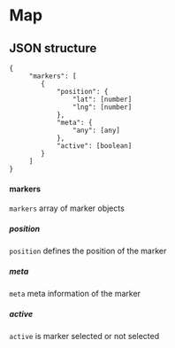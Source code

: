 # Map
## JSON structure
```
{
     "markers": [
        {
            "position": {
                "lat": [number]
                "lng": [number]
            },
            "meta": {
                "any": [any]
            },
            "active": [boolean]
        }
     ]  
}
```

#### markers
`markers` array of marker objects

##### position
`position` defines the position of the marker

##### meta
`meta` meta information of the marker

##### active
`active` is marker selected or not selected
